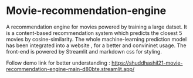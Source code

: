 ﻿# Movie-recommendation-engine
A recommendation engine for movies powered by training a large datset. It is a content-based recommendation system which predicts the closest 5 movies by cosine-similarity. The whole machine-learning prediction model has been integrated into a website , for a better and convininet usage. The front-end is powered by Streamlit and markdown css for styling. 

Follow demo link for better understanding : https://shuddhashil21-movie-recommendation-engine-main-d80bte.streamlit.app/
